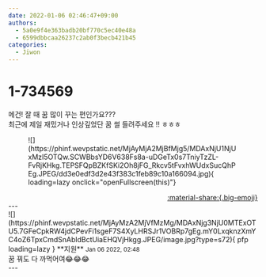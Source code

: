 ```yaml
---
date: 2022-01-06 02:46:47+09:00
authors:
  - 5a0e9f4e363badb20bf770c5ec40e48a
  - 6599dbbcaa26237c2ab0f3becb421b45
categories:
  - Jiwon
---
```


# 1-734569

<div class="post-container" markdown="1">
<div class="content-container md-sidebar__scrollwrap" markdown="1">

메건! 잘 때 꿈 많이 꾸는 편인가요???<br>최근에 제일 재밌거나 인상깊었단 꿈 썰 들려주세요 !! ㅎㅎㅎ
<figure markdown="1">
![](https://phinf.wevpstatic.net/MjAyMjA2MjBfMjg5/MDAxNjU1NjUxMzI5OTQw.SCWBbsYD6V638Fs8a-uDGeTx0s7TniyTzZL-FvRjKHkg.TEPSFQpBZKfSKi2Oh8jFG_Rkcv5tFvxhWUdxSucQhPEg.JPEG/dd3e0edf3d2e43f383c1feb89c10a166094.jpg){ loading=lazy onclick="openFullscreen(this)"}
</figure>


</div>
</div>

<div style="text-align: right;" markdown="1">
<a href="https://weverse.io/fromis9/fanpost/1-734569" style="text-align: right;">:material-share:{.big-emoji}</a>
</div>
---

<div class="comments-container md-sidebar__scrollwrap" markdown="1">
<div class="comment" markdown="1">
<div class='id-container' markdown="1">
![](https://phinf.wevpstatic.net/MjAyMzA2MjVfMzMg/MDAxNjg3NjU0MTExOTU5.7GFeCpkRW4jdCPevFi1sgeF7S4XyLHRSJr1VOBRp7gEg.mY0LxqknzXmYC4oZ6TpxCmdSnAbldBctUiaEHQVjHkgg.JPEG/image.jpg?type=s72){ pfp loading=lazy }
**<span class="artist">지원</span>** <small>Jan 06 2022, 02:48</small><br>
</div>
<div class='comment-body' markdown="1">
꿈 꿔도 다 까먹어여😂😂😂
</div>
</div>
</div>
---

